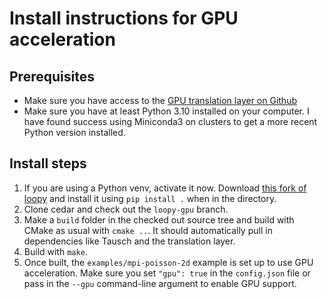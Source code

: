 # Install instructions for GPU acceleration

## Prerequisites

- Make sure you have access to the [GPU translation layer on Github](git@github.com:cedar-framework/fortran-to-loopy.git)
- Make sure you have at least Python 3.10 installed on your computer.  I have found success using Miniconda3 on clusters to get a more recent Python version installed.

## Install steps

1. If you are using a Python venv, activate it now.  Download [this fork of loopy](git@github.com:nicknytko/loopy.git) and install it using `pip install .` when in the directory.
2. Clone cedar and check out the `loopy-gpu` branch.
3. Make a `build` folder in the checked out source tree and build with CMake as usual with `cmake ..`.  It should automatically pull in dependencies like Tausch and the translation layer.
4. Build with `make`.
5. Once built, the `examples/mpi-poisson-2d` example is set up to use GPU acceleration.  Make sure you set `"gpu": true` in the `config.json` file or pass in the `--gpu` command-line argument to enable GPU support.

